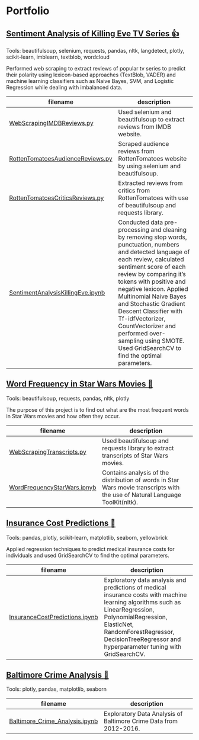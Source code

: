 # Portfolio

## [Sentiment Analysis of Killing Eve TV Series :thumbsup:](https://github.com/Alicja96/Sentiment-Analysis-of-Killing-Eve-TV-Series.git)
Tools: beautifulsoup, selenium, requests, pandas, nltk, langdetect, plotly, scikit-learn, imblearn, textblob, wordcloud

Performed web scraping to extract reviews of popular tv series to predict their polarity using lexicon-based approaches (TextBlob, VADER) and machine learning classifiers such as Naive Bayes, SVM, and Logistic Regression while dealing with imbalanced data. 

filename | description
------------ | -------------
[WebScrapingIMDBReviews.py](https://github.com/Alicja96/Sentiment-Analysis-of-Killing-Eve-TV-Series/blob/master/WebScrapingIMDBReviews.py)| Used selenium and beautifulsoup to extract reviews from IMDB website. 
[RottenTomatoesAudienceReviews.py](https://github.com/Alicja96/Sentiment-Analysis-of-Killing-Eve-TV-Series/blob/master/RottenTomatoesAudienceReviews.py)| Scraped audience reviews from RottenTomatoes website by using selenium and beautifulsoup. 
[RottenTomatoesCriticsReviews.py](https://github.com/Alicja96/Sentiment-Analysis-of-Killing-Eve-TV-Series/blob/master/RottenTomatoesCriticsReviews.py) | Extracted reviews from critics from RottenTomatoes with use of beautifulsoup and requests library. 
[SentimentAnalysisKillingEve.ipynb](https://github.com/Alicja96/Sentiment-Analysis-of-Killing-Eve-TV-Series/blob/master/SentimentAnalysisKillingEve.ipynb) | Conducted data pre-processing and cleaning by removing stop words, punctuation, numbers and detected language of each review, calculated sentiment score of each review by comparing it’s tokens with positive and negative lexicon. Applied Multinomial Naive Bayes and Stochastic Gradient Descent Classifier with Tf-idfVectorizer, CountVectorizer and performed over-sampling using SMOTE. Used GridSearchCV to find the optimal parameters.


## [Word Frequency in Star Wars Movies :speech_balloon:](https://github.com/Alicja96/Word-Frequency-in-Star-Wars.git)

 Tools: beautifulsoup, requests, pandas, nltk, plotly
 
 The purpose of this project is to find out what are the most frequent words in Star Wars movies and how often they occur.
 
 filename | description
------------ | -------------
[WebScrapingTranscripts.py](https://github.com/Alicja96/Word-Frequency-in-Star-Wars/blob/master/WebScrapingTranscripts.py) | Used beautifulsoup and requests library to extract transcripts of Star Wars movies. 
[WordFrequencyStarWars.ipnyb](WordFrequencyStarWars.ipynb) | Contains analysis of the distribution of words in Star Wars movie transcripts with the use of Natural Language ToolKit(nltk).


## [Insurance Cost Predictions :hospital:](https://github.com/Alicja96/Insurance-Cost-Predictions)

Tools: pandas, plotly, scikit-learn, matplotlib, seaborn, yellowbrick

Applied regression techniques to predict medical insurance costs for individuals and used GridSearchCV to find the optimal parameters.

filename | description
------------ | -------------
[InsuranceCostPredictions.ipynb](https://github.com/Alicja96/Insurance-Cost-Predictions/blob/master/InsuranceCostPredictions.ipynb)| Exploratory data analysis and predictions of medical insurance costs with machine learning algorithms such as LinearRegression, PolynomialRegression, ElasticNet, RandomForestRegressor, DecisionTreeRegressor and hyperparameter tuning with GridSearchCV. 

## [Baltimore Crime Analysis :police_car:](https://github.com/Alicja96/Baltimore-Crime-Analysis)

Tools: plotly, pandas, matplotlib, seaborn

filename | description
------------ | -------------
[Baltimore_Crime_Analysis.ipynb](https://github.com/Alicja96/Baltimore-Crime-Analysis/blob/master/Baltimore_Crime_Analysis.ipynb)| Exploratory Data Analysis of Baltimore Crime Data from 2012-2016.
